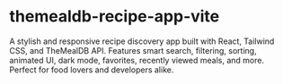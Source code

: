 # themealdb-recipe-app-vite
A stylish and responsive recipe discovery app built with React, Tailwind CSS, and TheMealDB API. Features smart search, filtering, sorting, animated UI, dark mode, favorites, recently viewed meals, and more. Perfect for food lovers and developers alike.
